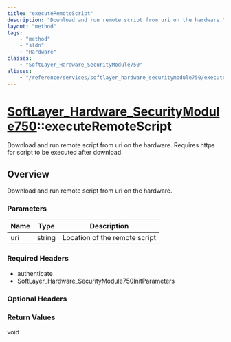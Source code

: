 ```yaml
---
title: "executeRemoteScript"
description: "Download and run remote script from uri on the hardware."
layout: "method"
tags:
    - "method"
    - "sldn"
    - "Hardware"
classes:
    - "SoftLayer_Hardware_SecurityModule750"
aliases:
    - "/reference/services/softlayer_hardware_securitymodule750/executeRemoteScript"
---
```

# [SoftLayer_Hardware_SecurityModule750](/reference/services/SoftLayer_Hardware_SecurityModule750)::executeRemoteScript

Download and run remote script from uri on the hardware. Requires https for script to be executed after download. 


## Overview 
Download and run remote script from uri on the hardware.

### Parameters 
|Name | Type | Description |
| --- | --- | --- |
|uri| string| Location of the remote script|


### Required Headers
* authenticate
* SoftLayer_Hardware_SecurityModule750InitParameters

### Optional Headers

### Return Values
void

